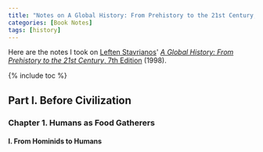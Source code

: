 ```yaml
---
title: "Notes on A Global History: From Prehistory to the 21st Century, 7th Edition"
categories: [Book Notes]
tags: [history]
---
```


Here are the notes I took on [Leften Stavrianos](https://en.wikipedia.org/wiki/L._S._Stavrianos)' [*A Global History: From Prehistory to the 21st Century*, 7th Edition](https://www.amazon.com/dp/0139238972) (1998).

{% include toc %}

## Part I. Before Civilization

### Chapter 1. Humans as Food Gatherers

#### I. From Hominids to Humans

